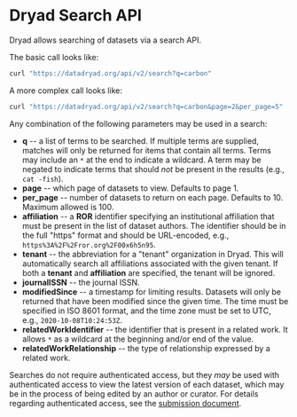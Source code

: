 
Dryad Search API
================

Dryad allows searching of datasets via a search API.

The basic call looks like:
```bash
curl "https://datadryad.org/api/v2/search?q=carbon"
```

A more complex call looks like:
```bash
curl "https://datadryad.org/api/v2/search?q=carbon&page=2&per_page=5"
```

Any combination of the following parameters may be used in a search:
- **q** -- a list of terms to be searched. If multiple terms are
  supplied, matches will only be returned for items that contain
  all terms. Terms may include an `*` at the end to indicate a
  wildcard. A term may be negated to indicate terms that should *not*
  be present in the results (e.g., `cat -fish`).
- **page** -- which page of datasets to view. Defaults to page 1.
- **per_page** -- number of datasets to return on each page. Defaults
  to 10. Maximum allowed is 100.
- **affiliation** -- a **ROR** identifier specifying an institutional
  affiliation that must be present in the list of dataset authors. The
  identifier should be in the full "https" format and should be
  URL-encoded, e.g., `https%3A%2F%2Fror.org%2F00x6h5n95`.
- **tenant** -- the abbreviation for a "tenant" organization in
  Dryad. This will automatically search all affiliations associated
  with the given tenant. If both a **tenant** and **affiliation** are
  specified, the tenant will be ignored.
- **journalISSN** -- the journal ISSN.
- **modifiedSince** -- a timestamp for limiting results. Datasets will
  only be returned that have been modified since the given
  time. The time must be specified in ISO 8601 format, and the time
  zone must be set to UTC, e.g., `2020-10-08T10:24:53Z`.
- **relatedWorkIdentifier** -- the identifier that is present in a related work. 
  It allows `*` as a wildcard at the beginning and/or end of the value.
- **relatedWorkRelationship** -- the type of relationship expressed by a related work.

Searches do not require authenticated access, but they *may* be used
with authenticated access to view the latest version of each dataset,
which may be in the process of being edited by an author or
curator. For details regarding authenticated access, see the
[submission document](submission.md).
